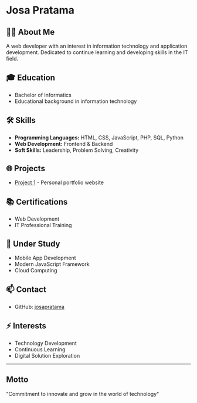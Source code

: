 # Josa Pratama

## 👨‍💻 About Me

A web developer with an interest in information technology and application development. Dedicated to continue learning and developing skills in the IT field.

## 🎓 Education

- Bachelor of Informatics
- Educational background in information technology

## 🛠️ Skills

- **Programming Languages:** HTML, CSS, JavaScript, PHP, SQL, Python
- **Web Development:** Frontend & Backend
- **Soft Skills:** Leadership, Problem Solving, Creativity

## 🌐 Projects

- [Project 1](https://josapratama.com) - Personal portfolio website

## 📚 Certifications

- Web Development
- IT Professional Training

## 🌱 Under Study

- Mobile App Development
- Modern JavaScript Framework
- Cloud Computing

## 📫 Contact

- GitHub: [josapratama](https://github.com/josapratama)

## ⚡ Interests

- Technology Development
- Continuous Learning
- Digital Solution Exploration

---

## Motto

"Commitment to innovate and grow in the world of technology"